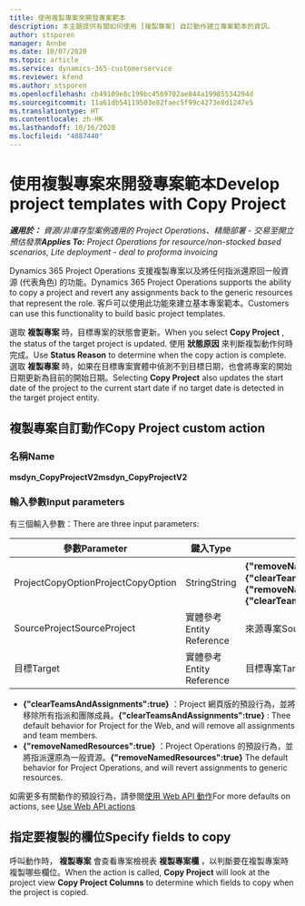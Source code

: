 ```yaml
---
title: 使用複製專案來開發專案範本
description: 本主題提供有關如何使用 [複製專案] 自訂動作建立專案範本的資訊。
author: stsporen
manager: Annbe
ms.date: 10/07/2020
ms.topic: article
ms.service: dynamics-365-customerservice
ms.reviewer: kfend
ms.author: stsporen
ms.openlocfilehash: cb49109e8c199bc4569702ae844a19985534294d
ms.sourcegitcommit: 11a61db54119503e82faec5f99c4273e8d1247e5
ms.translationtype: HT
ms.contentlocale: zh-HK
ms.lasthandoff: 10/16/2020
ms.locfileid: "4087440"
---
```

# <a name="develop-project-templates-with-copy-project"></a><span data-ttu-id="20b26-103">使用複製專案來開發專案範本</span><span class="sxs-lookup"><span data-stu-id="20b26-103">Develop project templates with Copy Project</span></span>

<span data-ttu-id="20b26-104">_**適用於：** 資源/非庫存型案例適用的 Project Operations、精簡部署 - 交易至開立預估發票_</span><span class="sxs-lookup"><span data-stu-id="20b26-104">_**Applies To:** Project Operations for resource/non-stocked based scenarios, Lite deployment - deal to proforma invoicing_</span></span>

<span data-ttu-id="20b26-105">Dynamics 365 Project Operations 支援複製專案以及將任何指派還原回一般資源 (代表角色) 的功能。</span><span class="sxs-lookup"><span data-stu-id="20b26-105">Dynamics 365 Project Operations supports the ability to copy a project and revert any assignments back to the generic resources that represent the role.</span></span> <span data-ttu-id="20b26-106">客戶可以使用此功能來建立基本專案範本。</span><span class="sxs-lookup"><span data-stu-id="20b26-106">Customers can use this functionality to build basic project templates.</span></span>

<span data-ttu-id="20b26-107">選取 **複製專案** 時，目標專案的狀態會更新。</span><span class="sxs-lookup"><span data-stu-id="20b26-107">When you select **Copy Project** , the status of the target project is updated.</span></span> <span data-ttu-id="20b26-108">使用 **狀態原因** 來判斷複製動作何時完成。</span><span class="sxs-lookup"><span data-stu-id="20b26-108">Use **Status Reason** to determine when the copy action is complete.</span></span> <span data-ttu-id="20b26-109">選取 **複製專案** 時，如果在目標專案實體中偵測不到目標日期，也會將專案的開始日期更新為目前的開始日期。</span><span class="sxs-lookup"><span data-stu-id="20b26-109">Selecting **Copy Project** also updates the start date of the project to the current start date if no target date is detected in the target project entity.</span></span>

## <a name="copy-project-custom-action"></a><span data-ttu-id="20b26-110">複製專案自訂動作</span><span class="sxs-lookup"><span data-stu-id="20b26-110">Copy Project custom action</span></span> 

### <a name="name"></a><span data-ttu-id="20b26-111">名稱</span><span class="sxs-lookup"><span data-stu-id="20b26-111">Name</span></span> 

<span data-ttu-id="20b26-112">**msdyn_CopyProjectV2**</span><span class="sxs-lookup"><span data-stu-id="20b26-112">**msdyn_CopyProjectV2**</span></span>

### <a name="input-parameters"></a><span data-ttu-id="20b26-113">輸入參數</span><span class="sxs-lookup"><span data-stu-id="20b26-113">Input parameters</span></span>
<span data-ttu-id="20b26-114">有三個輸入參數：</span><span class="sxs-lookup"><span data-stu-id="20b26-114">There are three input parameters:</span></span>

| <span data-ttu-id="20b26-115">參數</span><span class="sxs-lookup"><span data-stu-id="20b26-115">Parameter</span></span>          | <span data-ttu-id="20b26-116">鍵入</span><span class="sxs-lookup"><span data-stu-id="20b26-116">Type</span></span>   | <span data-ttu-id="20b26-117">值</span><span class="sxs-lookup"><span data-stu-id="20b26-117">Values</span></span>                                                   | 
|--------------------|--------|----------------------------------------------------------|
| <span data-ttu-id="20b26-118">ProjectCopyOption</span><span class="sxs-lookup"><span data-stu-id="20b26-118">ProjectCopyOption</span></span>  | <span data-ttu-id="20b26-119">String</span><span class="sxs-lookup"><span data-stu-id="20b26-119">String</span></span> | <span data-ttu-id="20b26-120">**{"removeNamedResources":true}** 或 **{"clearTeamsAndAssignments":true}**</span><span class="sxs-lookup"><span data-stu-id="20b26-120">**{"removeNamedResources":true}** or **{"clearTeamsAndAssignments":true}**</span></span> |
| <span data-ttu-id="20b26-121">SourceProject</span><span class="sxs-lookup"><span data-stu-id="20b26-121">SourceProject</span></span>      | <span data-ttu-id="20b26-122">實體參考</span><span class="sxs-lookup"><span data-stu-id="20b26-122">Entity Reference</span></span> | <span data-ttu-id="20b26-123">來源專案</span><span class="sxs-lookup"><span data-stu-id="20b26-123">Source Project</span></span> |
| <span data-ttu-id="20b26-124">目標</span><span class="sxs-lookup"><span data-stu-id="20b26-124">Target</span></span>             | <span data-ttu-id="20b26-125">實體參考</span><span class="sxs-lookup"><span data-stu-id="20b26-125">Entity Reference</span></span> | <span data-ttu-id="20b26-126">目標專案</span><span class="sxs-lookup"><span data-stu-id="20b26-126">Target Project</span></span> |


- <span data-ttu-id="20b26-127">**{"clearTeamsAndAssignments":true}** ：Project 網頁版的預設行為，並將移除所有指派和團隊成員。</span><span class="sxs-lookup"><span data-stu-id="20b26-127">**{"clearTeamsAndAssignments":true}** : Thee default behavior for Project for the Web, and will remove all assignments and team members.</span></span>
- <span data-ttu-id="20b26-128">**{"removeNamedResources":true}** ：Project Operations 的預設行為，並將指派還原為一般資源。</span><span class="sxs-lookup"><span data-stu-id="20b26-128">**{"removeNamedResources":true}** The default behavior for Project Operations, and will revert assignments to generic resources.</span></span>

<span data-ttu-id="20b26-129">如需更多有關動作的預設行為，請參閱[使用 Web API 動作](https://docs.microsoft.com/powerapps/developer/common-data-service/webapi/use-web-api-actions)</span><span class="sxs-lookup"><span data-stu-id="20b26-129">For more defaults on actions, see [Use Web API actions](https://docs.microsoft.com/powerapps/developer/common-data-service/webapi/use-web-api-actions)</span></span>

## <a name="specify-fields-to-copy"></a><span data-ttu-id="20b26-130">指定要複製的欄位</span><span class="sxs-lookup"><span data-stu-id="20b26-130">Specify fields to copy</span></span> 
<span data-ttu-id="20b26-131">呼叫動作時， **複製專案** 會查看專案檢視表 **複製專案欄** ，以判斷要在複製專案時複製哪些欄位。</span><span class="sxs-lookup"><span data-stu-id="20b26-131">When the action is called, **Copy Project** will look at the project view **Copy Project Columns** to determine which fields to copy when the project is copied.</span></span>
